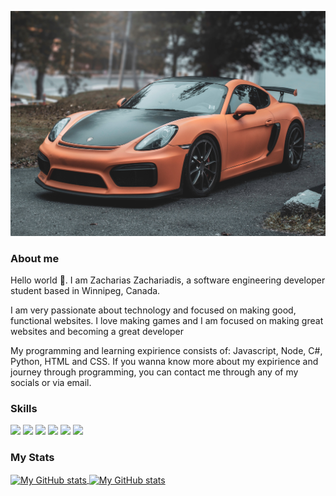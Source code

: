 ![Intro Image](assets/Porsche.jpg)

### About me

Hello world 👋. I am Zacharias Zachariadis, a software engineering developer student based in Winnipeg, Canada.

I am very passionate about technology and focused on making good, functional websites. I love making games 
and I am focused on making great websites and becoming a great developer

My programming and learning expirience consists of: Javascript, Node, C#, Python, HTML and CSS. If you wanna know more about my expirience and journey through programming,
you can contact me through any of my socials or via email.

### Skills

![](https://img.shields.io/badge/code-javascript-informational?style=for-the-badge&logo=javascript&logoColor=white&color=51be8d)
![](https://img.shields.io/badge/code-node-informational?style=for-the-badge&logo=javascript&logoColor=white&color=51be8d)
![](https://img.shields.io/badge/code-c%23-informational?style=for-the-badge&logo=csharp&logoColor=white&color=51be8d)
![](https://img.shields.io/badge/code-python-informational?style=for-the-badge&logo=python&logoColor=white&color=51be8d)
![](https://img.shields.io/badge/web-html-informational?style=for-the-badge&logo=html5&logoColor=white&color=51be8d)
![](https://img.shields.io/badge/web-css-informational?style=for-the-badge&logo=css3&logoColor=white&color=51be8d)

### My Stats

<a href="https://github.com/Zack-Z23">
  <img height="205px" align="center" src="https://github-readme-stats.vercel.app/api?username=Zack-Z23&theme=vue&show_icons=true" alt="My GitHub stats" />
</a>
<a href="https://github.com/Zack-Z23">
  <img align="center" src="https://github-readme-stats.vercel.app/api/top-langs/?username=Zack-Z23&theme=vue&hide=Ruby&show_icons=true&langs_count=4" alt="My 
  GitHub stats"/>
</a>
